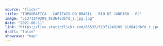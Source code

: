 ```yaml
---
source: "flickr"
title: "TOPOGRAFICA - CAPITAIS DO BRASIL - RIO DE JANEIRO - RJ"
image: "51371240209_91d642dbfd_z.jpg.jpg"
date: "2021-08-11"
link: "https://live.staticflickr.com/65535/51371240209_91d642dbfd_z.jpg"
draft: "false"
showcase: "map"
---
```

